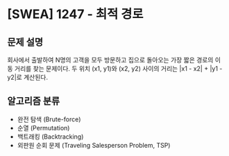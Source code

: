 # [SWEA] 1247 - 최적 경로

## 문제 설명

회사에서 출발하여 N명의 고객을 모두 방문하고 집으로 돌아오는 가장 짧은 경로의 이동 거리를 찾는 문제이다. 두 위치 (x1, y1)와 (x2, y2) 사이의 거리는 |x1 - x2| + |y1 - y2|로 계산된다.

## 알고리즘 분류

- 완전 탐색 (Brute-force)
- 순열 (Permutation)
- 백트래킹 (Backtracking)
- 외판원 순회 문제 (Traveling Salesperson Problem, TSP)
